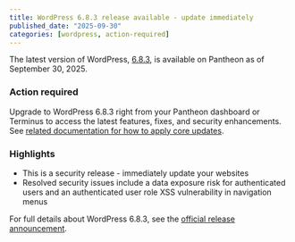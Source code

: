```yaml
---
title: WordPress 6.8.3 release available - update immediately
published_date: "2025-09-30"
categories: [wordpress, action-required]
---
```


The latest version of WordPress, [6.8.3](https://wordpress.org/news/2025/09/wordpress-6-8-3-release/), is available on Pantheon as of September 30, 2025.

### Action required
Upgrade to WordPress 6.8.3 right from your Pantheon dashboard or Terminus to access the latest features, fixes, and security enhancements. See [related documentation for how to apply core updates](/core-updates#apply-upstream-updates-via-the-site-dashboard).

### Highlights

* This is a security release - immediately update your websites
* Resolved security issues include a data exposure risk for authenticated users and an authenticated user role XSS vulnerability in navigation menus

For full details about WordPress 6.8.3, see the [official release announcement](https://wordpress.org/news/2025/09/wordpress-6-8-3-release/).